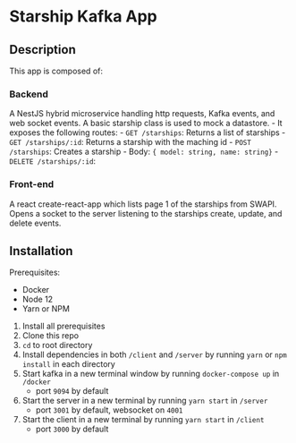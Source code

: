 # Starship Kafka App

## Description

This app is composed of:

### Backend

A NestJS hybrid microservice handling http requests, Kafka events, and web socket events. A basic starship class is used to mock a datastore. - It exposes the following routes: - `GET /starships`: Returns a list of starships - `GET /starships/:id`: Returns a starship with the maching id - `POST /starships`: Creates a starship - Body: `{ model: string, name: string}` - `DELETE /starships/:id`:

### Front-end

A react create-react-app which lists page 1 of the starships from SWAPI. Opens a socket to the server listening to the starships create, update, and delete events.

## Installation

Prerequisites:

- Docker
- Node 12
- Yarn or NPM

1. Install all prerequisites
2. Clone this repo
3. `cd` to root directory
4. Install dependencies in both `/client` and `/server` by running `yarn` or `npm install` in each directory
5. Start kafka in a new terminal window by running `docker-compose up` in `/docker`
   - port `9094` by default
6. Start the server in a new terminal by running `yarn start` in `/server`
   - port `3001` by default, websocket on `4001`
7. Start the client in a new terminal by running `yarn start` in `/client`
   - port `3000` by default
